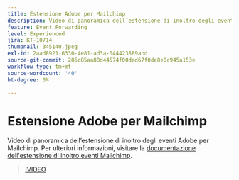 ```yaml
---
title: Estensione Adobe per Mailchimp
description: Video di panoramica dell’estensione di inoltro degli eventi Adobe per Mailchimp.
feature: Event Forwarding
level: Experienced
jira: KT-10714
thumbnail: 345140.jpeg
exl-id: 2aad8921-6330-4e81-ad3a-044423889abd
source-git-commit: 286c85aa88d44574f00ded67f0de8e0c945a153e
workflow-type: tm+mt
source-wordcount: '40'
ht-degree: 0%

---
```


# Estensione Adobe per Mailchimp

Video di panoramica dell’estensione di inoltro degli eventi Adobe per Mailchimp. Per ulteriori informazioni, visitare la [documentazione dell&#39;estensione di inoltro eventi Mailchimp](https://experienceleague.adobe.com/docs/experience-platform/tags/extensions/adobe/mailchimp-edge/overview.html?lang=it).

>[!VIDEO](https://video.tv.adobe.com/v/3411292/?learn=on&enablevpops&captions=ita)
